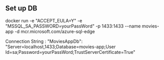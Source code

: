 ## Set up DB
docker run -e "ACCEPT_EULA=Y" -e "MSSQL_SA_PASSWORD=yourPassWord" -p 1433:1433 --name movies-app -d mcr.microsoft.com/azure-sql-edge

Connection String : "MoviesAppDb": "Server=localhost,1433;Database=movies-app;User Id=sa;Password=yourPassWord;TrustServerCertificate=True"
  
